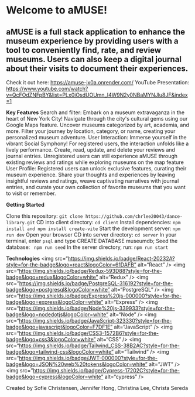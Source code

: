 # Welcome to aMUSE!

## aMUSE is a full stack application to enhance the museum experience by providing users with a tool to conveniently find, rate, and review museums. Users can also keep a digital journal about their visits to document their experiences. 

Check it out here: https://amuse-jx0a.onrender.com/ 
YouTube Presentation: https://www.youtube.com/watch?v=QcFOdZNFpBY&list=PLx0iOsdUOUmn_l4W9N2y0NBaMYNJlu8JF&index=1 


**Key Features**
Search and filter: Embark on a museum extravaganza in the heart of New York City! Navigate through the city's cultural gems using our Google Maps feature. Uncover museums categorized by art, academia, and more. Filter your journey by location, category, or name, creating your personalized museum adventure.
User Interaction: Immerse yourself in the vibrant Social Symphony! For registered users, the interaction unfolds like a lively performance. Create, read, update, and delete your reviews and journal entries. Unregistered users can still experience aMUSE through existing reviews and ratings while exploring museums on the map feature
User Profile: Registered users can unlock exclusive features, curating their museum experience. Share your thoughts and experiences by leaving insightful reviews and ratings, weave captivating narratives with journal entries, and curate your own collection of favorite museums that you want to visit or remember.


**Getting Started**

Clone this repository: ```git clone https://github.com/chrlee20043/dance-library.git```
CD into client directory: ```cd client```
Install dependencies: ```npm install and npm install create-vite```
Start the development server: ```npm run dev```
Open your browser
CD into server directory: ```cd server```
In your terminal, enter ```psql``` and type CREATE DATABASE museumdb;
Seed the database: ``` npm run seed```
In the server directory, run: ```npm run start```


**Technologies**
<img src=“https://img.shields.io/badge/React-20232A?style=for-the-badge&logo=react&logoColor=61DAFB” alt=“React” />
<img src=“https://img.shields.io/badge/Redux-593D88?style=for-the-badge&logo=redux&logoColor=white” alt=“Redux” />
<img src=”https://img.shields.io/badge/PostgreSQL-316192?style=for-the-badge&logo=postgresql&logoColor=white” alt=“PostgreSQL” />
<img src=“https://img.shields.io/badge/Express%20js-000000?style=for-the-badge&logo=express&logoColor=white” alt=“Express” />
<img src=“https://img.shields.io/badge/Node%20js-339933?style=for-the-badge&logo=nodedotjs&logoColor=white” alt=“Node” />
<img src=“https://img.shields.io/badge/JavaScript-323330?style=for-the-badge&logo=javascript&logoColor=F7DF1E” alt=“JavaScript” />
<img src=“https://img.shields.io/badge/CSS3-1572B6?style=for-the-badge&logo=css3&logoColor=white” alt=“CSS” />
<img src=“https://img.shields.io/badge/Tailwind_CSS-38B2AC?style=for-the-badge&logo=tailwind-css&logoColor=white” alt=”Tailwind” />
<img src=“https://img.shields.io/badge/JWT-000000?style=for-the-badge&logo=JSON%20web%20tokens&logoColor=white” alt=”JWT” />
<img src=”https://img.shields.io/badge/Cypress-17202C?style=for-the-badge&logo=cypress&logoColor=white” alt=“cypress” /> 


Created by Sofie Christensen, Jennifer Hong, Christina Lee, Christa Sereda
